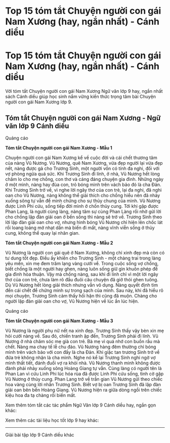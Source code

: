 # Top 15 tóm tắt Chuyện người con gái Nam Xương (hay, ngắn nhất) - Cánh diều

# Top 15 tóm tắt Chuyện người con gái Nam Xương (hay, ngắn nhất) - Cánh diều

Với tóm tắt Chuyện người con gái Nam Xương Ngữ văn lớp 9 hay, ngắn nhất sách Cánh diều giúp học sinh nắm vững kiến thức trọng tâm bài Chuyện người con gái Nam Xương lớp 9.

## Tóm tắt Chuyện người con gái Nam Xương - Ngữ văn lớp 9 Cánh diều

Quảng cáo

**Tóm tắt Chuyện người con gái Nam Xương - Mẫu 1**

Chuyện người con gái Nam Xương kể về cuộc đời và cái chết thương tâm của nàng Vũ Nương. Vũ Nương, quê Nam Xương, vừa đẹp người lại vừa đẹp nết, nàng được gả cho Trương Sinh, một người vốn có tính đa nghi, đối với vợ phòng ngừa quá sức. Khi Trương Sinh đi lính, ở nhà, Vũ Nương hết lòng chăm lo cho mẹ chồng, con thơ và cáng đáng chuyện gia đình. Những ngày ở một mình, nàng hay đùa con, trỏ bóng mình trên vách bảo đó là cha Đản. Khi Trương Sinh trở về, vì nghe lời ngây thơ của con trẻ, lại đa nghi, đã nghi oan cho Vũ Nương, nàng không thể giải thích cho chồng hiểu nên đã nhảy xuống sông tự vẫn để minh chứng cho sự thủy chung của mình. Vũ Nương được Linh Phi cứu, sống tiếp đời mình ở chốn thủy cung. Tới khi gặp được Phan Lang, là người cùng làng, nàng tâm sự cùng Phan Làng rồi nhờ gửi lời cho chồng lập đàn giải oan ở bến sông thì nàng sẽ trở về. Trương Sinh theo lời lập đàn giải oan cho vợ, nhưng hình bóng Vũ Nương chỉ hiện lên chốc lát rồi loang loáng mờ nhạt dần mà biến đi mất, nàng vĩnh viễn sống ở thủy cung, không thể quay lại nhân gian.

**Tóm tắt Chuyện người con gái Nam Xương - Mẫu 2**

Vũ Nương là người con gái quê ở Nam Xương, không chỉ xinh đẹp mà còn có tư dung tốt đẹp. Điều ấy khiến cho Trương Sinh - một chàng trai trong làng yêu mến, xin mẹ đem trăm lạng vàng cưới về. Trong cuộc sống vợ chồng, biết chồng là một người hay ghen, nàng luôn sống giữ gìn khuôn phép để gia đình hòa thuận. Vậy mà chồng nàng, sau khi đi lính chỉ vì một lời ngây thơ của con trẻ, chưa làm rõ đầu đuôi câu chuyện đã giở thói ghen tuông. Dù Vũ Nương hết lòng giải thích nhưng vẫn vô dụng. Nàng quyết định tìm đến cái chết để chứng minh sự trong sạch của mình. Sau này, khi đã hiểu rõ mọi chuyện, Trương Sinh cảm thấy hối hận thì cũng đã muộn. Chàng cho người lập đàn giải oan cho vợ, Vũ Nương hiện về lúc ẩn lúc hiện.

Quảng cáo

**Tóm tắt Chuyện người con gái Nam Xương - Mẫu 3**

Vũ Nương là người phụ nữ nết na xinh đẹp. Trương Sinh thấy vậy bèn xin mẹ hỏi cưới nàng về. Sau đó, chiến tranh ập đến, Trương Sinh phải đi lính. Vũ Nương ở nhà chăm sóc mẹ già con trẻ. Bà mẹ vì quá nhớ con buồn rầu mà chết. Nàng ma chay tế lễ chu đáo. Vũ Nương hàng đêm thường chỉ bóng mình trên vách bảo với con đấy là cha Đản. Khi giặc tan trương Sinh trở về đứa trẻ không nhận là cha mình. Nghe nó kể lại Trương Sinh nghi ngờ vợ mình thất tiết, đánh đuổi vợ ra khỏi nhà. Vũ Nương thanh minh không được đành phải nhảy xuống sông Hoàng Giang tự vẫn. Cùng làng có người tên là Phan Lan vì cứu Linh Phi lúc hóa rùa đã được Linh Phi cứu sống, tình cờ gặp Vũ Nương ở thủy cung. Phan Lang trở về trần gian Vũ Nương gửi theo chiếc hoa vàng cùng lời nhắn Trương Sinh. Biết vợ bị oan Trương Sinh đã lập đàn giải oan bên bến Hoàng Giang. Vũ Nương hiện ra giữa dòng ngồi trên chiếc kiệu hoa đa tạ chàng rồi biến mất.

Xem thêm tóm tắt các tác phẩm Ngữ Văn lớp 9 Cánh diều hay, ngắn gọn khác:

Xem thêm các tài liệu học tốt lớp 9 hay khác:

* * *

Giải bài tập lớp 9 Cánh diều khác
